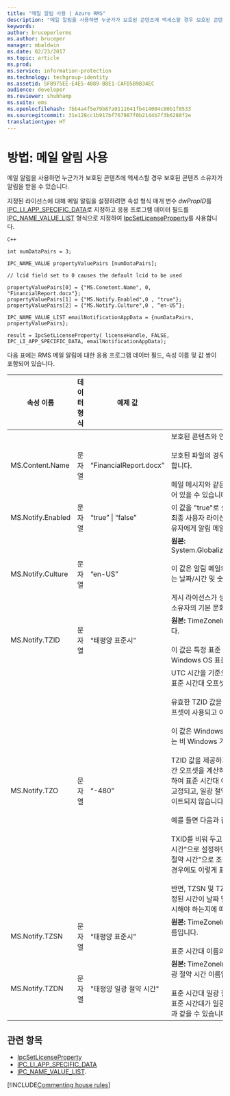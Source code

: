 ```yaml
---
title: "메일 알림 사용 | Azure RMS"
description: "메일 알림을 사용하면 누군가가 보호된 콘텐츠에 액세스할 경우 보호된 콘텐츠 소유자가 알림을 받을 수 있습니다."
keywords: 
author: bruceperlerms
ms.author: bruceper
manager: mbaldwin
ms.date: 02/23/2017
ms.topic: article
ms.prod: 
ms.service: information-protection
ms.technology: techgroup-identity
ms.assetid: 5FB975EE-E4E5-4089-B8E1-CAFD5B9B34EC
audience: developer
ms.reviewer: shubhamp
ms.suite: ems
ms.openlocfilehash: 7bb4a4f5e79b87a9111641fb414004c80b1f8533
ms.sourcegitcommit: 31e128cc1b917bf767987f0b2144b7f3b6288f2e
translationtype: HT
---
```

# <a name="how-to-enable-email-notification"></a>방법: 메일 알림 사용

메일 알림을 사용하면 누군가가 보호된 콘텐츠에 액세스할 경우 보호된 콘텐츠 소유자가 알림을 받을 수 있습니다.

지정된 라이선스에 대해 메일 알림을 설정하려면 속성 형식 매개 변수 *dwPropID*를 [IPC\_LI\_APP\_SPECIFIC\_DATA](https://msdn.microsoft.com/library/hh535287.aspx)로 지정하고 응용 프로그램 데이터 필드를 [IPC\_NAME\_VALUE\_LIST](https://msdn.microsoft.com/library/hh535277.aspx) 형식으로 지정하여 [IpcSetLicenseProperty](https://msdn.microsoft.com/library/hh535271.aspx)를 사용합니다.

    C++

    int numDataPairs = 3;

    IPC_NAME_VALUE propertyValuePairs [numDataPairs];

    // lcid field set to 0 causes the default lcid to be used

    propertyValuePairs[0] = {"MS.Conetent.Name", 0, "FinancialReport.docx"};
    propertyValuePairs[1] = {"MS.Notify.Enabled",0 , "true"};
    propertyValuePairs[2] = {"MS.Notify.Culture",0 , “en-US”};

    IPC_NAME_VALUE_LIST emailNotificationAppData = {numDataPairs, propertyValuePairs};

    result = IpcSetLicenseProperty( licenseHandle, FALSE, IPC_LI_APP_SPECIFIC_DATA, emailNotificationAppData);


다음 표에는 RMS 메일 알림에 대한 응용 프로그램 데이터 필드, 속성 이름 및 값 쌍이 포함되어 있습니다.


|속성 이름 | 데이터 형식 | 예제 값 | 참고 |
|--------------|-----------|---------------|-------|
|MS.Content.Name|문자열|“FinancialReport.docx”|보호된 콘텐츠와 연결된 식별자입니다.<br><br> 보호된 파일의 경우 이 값은 경로 정보를 제외한 파일 이름이어야 합니다.<br><br> 메일 메시지와 같은 다른 콘텐츠 유형의 경우 메일 제목이거나 비어 있을 수 있습니다.|
|MS.Notify.Enabled|문자열|“true” &#124; “false”|이 값을 "true"로 설정하면 누군가가 게시 라이선스를 사용하여 최종 사용자 라이선스를 얻으려고 시도할 경우 게시 라이선스 소유자에게 알림 메일이 전송됩니다.|
|MS.Notify.Culture|문자열|“en-US”| **원본:** System.Globalization.CultureInfo.CurrentUICulture.Name <br><br>이 값은 알림 메일의 지역화된 언어와 메일 메시지에 사용해야 하는 날짜/시간 및 숫자 형식을 확인하는 데 사용됩니다.<br><br>게시 라이선스가 생성된 컴퓨터의 사용자 설정이나 게시 라이선스 소유자의 기본 문화권에 따라 설정해야 합니다.|
|MS.Notify.TZID|문자열|“태평양 표준시”|**원본:** TimeZoneInfo.Local.Id - Windows 표준 시간대 ID입니다.<br><br>이 값은 특정 표준 시간대와 해당 특성을 설명하는 Microsoft Windows OS 표준 시간대 식별자입니다.|
|MS.Notify.TZO|문자열|“-480”|UTC 시간을 기준으로 분 단위로 지정된 게시 라이선스 소유자의 표준 시간대 오프셋입니다.<br><br>유효한 TZID 값을 제공하면 해당 값으로 지정된 표준 시간대 오프셋이 사용되고 이 값은 무시됩니다.<br><br>이 값은 Windows OS 표준 시간대 ID 값 목록에 액세스할 수 없는 비 Windows 기반 게시 플랫폼에서 사용될 가능성이 큽니다.<br><br>TZID 값을 제공하지 않으면 이 값을 사용하여 알림 메시지의 시간 오프셋을 계산하고, 표준 시간대 값에 관계없이 TZSN을 사용하여 표준 시간대 이름을 표시합니다. 이렇게 하면 표준 시간대가 고정되고, 일광 절약 시간제가 적용되는 경우에도 적절하게 업데이트되지 않습니다.<br><br>예를 들면 다음과 같습니다.<br><br>TXID를 비워 두고 TZ0을 "-420", TZSN을 "태평양 일광 절약 시간"으로 설정하면 알림 메일에 표시된 모든 값이 "태평양 일광 절약 시간"으로 조정되며 일광 절약 시간제가 현재 적용되지 않는 경우에도 이렇게 표시됩니다.<br><br>반면, TZSN 및 TZDN과 함께 TZID를 제공하면 알림 메일에 지정된 시간이 날짜 및 시간을 일광 절약 모드 또는 표준 모드로 표시해야 하는지에 따라 조정 및 표시됩니다.|
|MS.Notify.TZSN|문자열|“태평양 표준시”|**원본:** TimeZoneInfo.Local.StandardName - 표준 시간대 이름입니다.<br><br>표준 시간대 이름의 지역화된 이름이어야 합니다.|
|MS.Notify.TZDN|문자열|"태평양 일광 절약 시간"|**원본:** TimeZoneInfo.Local.DaylightName - 표준 시간대 일광 절약 시간 이름입니다.<br><br>표준 시간대 일광 절약 시간 이름의 지역화된 이름이어야 합니다. 표준 시간대가 일광 절약 시간제를 지원하지 않는 경우 표준 이름과 같을 수 있습니다.|

## <a name="related-topics"></a>관련 항목

- [IpcSetLicenseProperty](https://msdn.microsoft.com/library/hh535271.aspx)
- [IPC\_LI\_APP\_SPECIFIC\_DATA](https://msdn.microsoft.com/library/hh535287.aspx)
- [IPC\_NAME\_VALUE\_LIST](https://msdn.microsoft.com/library/hh535277.aspx).

[!INCLUDE[Commenting house rules](../includes/houserules.md)]